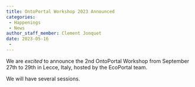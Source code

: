 ```yaml
---
title: OntoPortal Workshop 2023 Announced
categories:
 - Happenings
 - News
author_staff_member: Clement Jonquet
date: 2023-05-16
 - 
---
```


We are _excited_ to announce the 2nd OntoPortal Workshop from September 27th to 29th in Lecce, Italy, hosted by the EcoPortal team. 

We will have several sessions.